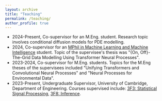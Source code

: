 ```yaml
---
layout: archive
title: "Teaching"
permalink: /teaching/
author_profile: true
---
```


- 2024-Present, Co-supervisor for an M.Eng. student. Research topic involves conditional diffusion models for PDE modelling.
- 2024, Co-supervisor for an [MPhil in Machine Learning and Machine Intelligence](https://www.postgraduate.study.cam.ac.uk/courses/directory/egegmpmsl) student. Topic of the supervisee's thesis was "{On, Off}-The-Grid Data Modelling Using Transformer Neural Processes".
- 2023-2024, Co-supervisor for M.Eng. students. Topics for the M.Eng theses of the supervisees included "Unifying Transformers and Convolutional Neural Processes" and "Neural Processes for Environmental Data".
- 2023-Present, Undergraduate Supervisor, University of Cambridge, Department of Engineering. Courses supervised include: [3F3: Statistical Signal Processing](https://teaching.eng.cam.ac.uk/content/engineering-tripos-part-iia-3f3-statistical-signal-processing-2022-23), [3F8: Inference](https://teaching.eng.cam.ac.uk/content/engineering-tripos-part-iia-3f8-inference-2022-23).

<!-- {% include base_path %}

{% for post in site.teaching reversed %}
  {% include archive-single.html %}
{% endfor %} -->
